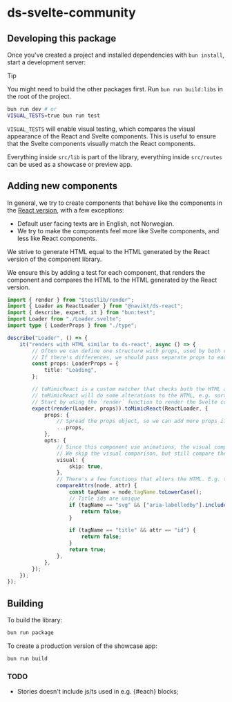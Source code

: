 # ds-svelte-community

## Developing this package

Once you've created a project and installed dependencies with `bun install`, start a development server:

> [!TIP]
> You might need to build the other packages first. Run `bun run build:libs` in the root of the project.

```bash
bun run dev # or
VISUAL_TESTS=true bun run test
```

`VISUAL_TESTS` will enable visual testing, which compares the visual appearance of the React and Svelte components.
This is useful to ensure that the Svelte components visually match the React components.

Everything inside `src/lib` is part of the library, everything inside `src/routes` can be used as a showcase or preview app.

## Adding new components

In general, we try to create components that behave like the components in the [React version](https://github.com/navikt/aksel/tree/main/%40navikt/core/react), with a few exceptions:

- Default user facing texts are in English, not Norwegian.
- We try to make the components feel more like Svelte components, and less like React components.

We strive to generate HTML equal to the HTML generated by the React version of the component library.

We ensure this by adding a test for each component, that renders the component and compares the HTML to the HTML generated by the React version.

```typescript
import { render } from "$testlib/render";
import { Loader as ReactLoader } from "@navikt/ds-react";
import { describe, expect, it } from "bun:test";
import Loader from "./Loader.svelte";
import type { LoaderProps } from "./type";

describe("Loader", () => {
	it("renders with HTML similar to ds-react", async () => {
		// Often we can define one structure with props, used by both components.
		// If there's differences, we should pass separate props to each component.
		const props: LoaderProps = {
			title: "Loading",
		};

		// toMimicReact is a custom matcher that checks both the HTML and a visual comparison of the component.
		// toMimicReact will do some alterations to the HTML, e.g. sort attributes, classes and format the html.
		// Start by using the `render` function to render the Svelte component.
		expect(render(Loader, props)).toMimicReact(ReactLoader, {
			props: {
				// Spread the props object, so we can add more props if needed.
				...props,
			},
			opts: {
				// Since this component use animations, the visual comparison will regularly fail.
				// We skip the visual comparison, but still compare the HTML.
				visual: {
					skip: true,
				},
				// There's a few functions that alters the HTML. E.g. this one removes any attribute where the function returns false.
				compareAttrs(node, attr) {
					const tagName = node.tagName.toLowerCase();
					// Title ids are unique
					if (tagName == "svg" && ["aria-labelledby"].includes(attr)) {
						return false;
					}

					if (tagName == "title" && attr == "id") {
						return false;
					}
					return true;
				},
			},
		});
	});
});
```

## Building

To build the library:

```bash
bun run package
```

To create a production version of the showcase app:

```bash
bun run build
```

### TODO

- Stories doesn't include js/ts used in e.g. {#each} blocks;
